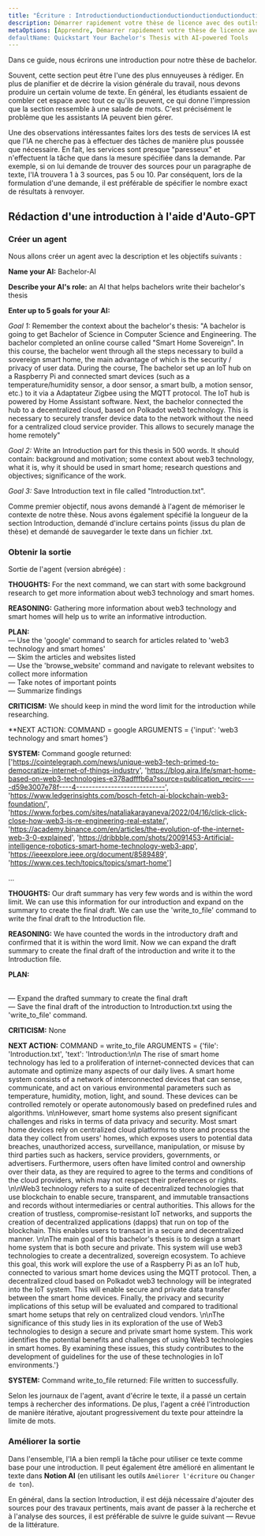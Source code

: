 ```yaml
---
title: "Écriture : Introductionductionductionductionductionductionduction"
description: Démarrer rapidement votre thèse de licence avec des outils alimentés par l'IA
metaOptions: [Apprendre, Démarrer rapidement votre thèse de licence avec des outils alimentés par l'IA]
defaultName: Quickstart Your Bachelor's Thesis with AI-powered Tools
---
```


<RoboAcademyText fWeight="500">
Dans ce guide, nous écrirons une introduction pour notre thèse de bachelor.
</RoboAcademyText>

Souvent, cette section peut être l'une des plus ennuyeuses à rédiger. En plus de planifier et de décrire la vision générale du travail, nous devons produire un certain volume de texte. En général, les étudiants essaient de combler cet espace avec tout ce qu'ils peuvent, ce qui donne l'impression que la section ressemble à une salade de mots. C'est précisément le problème que les assistants IA peuvent bien gérer.

Une des observations intéressantes faites lors des tests de services IA est que l'IA ne cherche pas à effectuer des tâches de manière plus poussée que nécessaire. En fait, les services sont presque "paresseux" et n'effectuent la tâche que dans la mesure spécifiée dans la demande. Par exemple, si on lui demande de trouver des sources pour un paragraphe de texte, l'IA trouvera 1 à 3 sources, pas 5 ou 10. Par conséquent, lors de la formulation d'une demande, il est préférable de spécifier le nombre exact de résultats à renvoyer.

## Rédaction d'une introduction à l'aide d'Auto-GPT

### Créer un agent

Nous allons créer un agent avec la description et les objectifs suivants :

<RoboAcademyTerminal title="Auto-GPT Terminal">

**Name your AI:** Bachelor-AI

**Describe your AI's role:** an AI that helps bachelors write their bachelor's thesis

**Enter up to 5 goals for your AI:**

*Goal 1:* Remember the context about the bachelor's thesis: "A bachelor is going to get Bachelor of Science in Computer Science and Engineering. The bachelor completed an online course called "Smart Home Sovereign". In this course, the bachelor went through all the steps necessary to build a sovereign smart home, the main advantage of which is the security / privacy of user data. During the course, The bachelor set up an IoT hub on a Raspberry Pi and connected smart devices (such as a temperature/humidity sensor, a door sensor, a smart bulb, a motion sensor, etc.) to it via a Adaptateur Zigbee using the MQTT protocol. The IoT hub is powered by Home Assistant software. Next, the bachelor connected the hub to a decentralized cloud, based on Polkadot web3 technology. This is necessary to securely transfer device data to the network without the need for a centralized cloud service provider. This allows to securely manage the home remotely"

*Goal 2:* Write an Introduction part for this thesis in 500 words. It should contain: background and motivation; some context about web3 technology, what it is, why it should be used in smart home; research questions and objectives; significance of the work.

*Goal 3:* Save Introduction text in file called "Introduction.txt".

</RoboAcademyTerminal>

Comme premier objectif, nous avons demandé à l'agent de mémoriser le contexte de notre thèse. Nous avons également spécifié la longueur de la section Introduction, demandé d'inclure certains points (issus du plan de thèse) et demandé de sauvegarder le texte dans un fichier .txt.

### Obtenir la sortie

Sortie de l'agent (version abrégée) :

<RoboAcademyTerminal title="AutoGPT">

**THOUGHTS:**  For the next command, we can start with some background research to get more information about web3 technology and smart homes.

**REASONING:**  Gathering more information about web3 technology and smart homes will help us to write an informative introduction.

**PLAN:** 
<br/>&mdash;  Use the 'google' command to search for articles related to 'web3 technology and smart homes'
<br/>&mdash;  Skim the articles and websites listed
<br/>&mdash;  Use the 'browse_website' command and navigate to relevant websites to collect more information
<br/>&mdash;  Take notes of important points
<br/>&mdash;  Summarize findings

**CRITICISM:**  We should keep in mind the word limit for the introduction while researching.

**NEXT ACTION:  COMMAND = google ARGUMENTS = {'input': 'web3 technology and smart homes'}

**SYSTEM:**  Command google returned: ['https://cointelegraph.com/news/unique-web3-tech-primed-to-democratize-internet-of-things-industry', 'https://blog.aira.life/smart-home-based-on-web3-technologies-e378adfffb6a?source=publication_recirc-----d59e3007e78f----4----------------------------', 'https://www.ledgerinsights.com/bosch-fetch-ai-blockchain-web3-foundation/', 'https://www.forbes.com/sites/nataliakarayaneva/2022/04/16/click-click-close-how-web3-is-re-engineering-real-estate/', 'https://academy.binance.com/en/articles/the-evolution-of-the-internet-web-3-0-explained', 'https://dribbble.com/shots/20091453-Artificial-intelligence-robotics-smart-home-technology-web3-app', 'https://ieeexplore.ieee.org/document/8589489', 'https://www.ces.tech/topics/topics/smart-home']

...

**THOUGHTS:**  Our draft summary has very few words and is within the word limit. We can use this information for our introduction and expand on the summary to create the final draft. We can use the 'write_to_file' command to write the final draft to the Introduction file.

**REASONING:**  We have counted the words in the introductory draft and confirmed that it is within the word limit. Now we can expand the draft summary to create the final draft of the introduction and write it to the Introduction file.

**PLAN:**

<br/>&mdash;  Expand the drafted summary to create the final draft
<br/>&mdash;  Save the final draft of the introduction to Introduction.txt using the 'write_to_file' command.

**CRITICISM:**  None

**NEXT ACTION:**  COMMAND = write_to_file ARGUMENTS = {'file': 'Introduction.txt', 'text': 'Introduction:\\n\\n The rise of smart home technology has led to a proliferation of internet-connected devices that can automate and optimize many aspects of our daily lives. A smart home system consists of a network of interconnected devices that can sense, communicate, and act on various environmental parameters such as temperature, humidity, motion, light, and sound. These devices can be controlled remotely or operate autonomously based on predefined rules and algorithms. \\n\\nHowever, smart home systems also present significant challenges and risks in terms of data privacy and security. Most smart home devices rely on centralized cloud platforms to store and process the data they collect from users' homes, which exposes users to potential data breaches, unauthorized access, surveillance, manipulation, or misuse by third parties such as hackers, service providers, governments, or advertisers. Furthermore, users often have limited control and ownership over their data, as they are required to agree to the terms and conditions of the cloud providers, which may not respect their preferences or rights. \\n\\nWeb3 technology refers to a suite of decentralized technologies that use blockchain to enable secure, transparent, and immutable transactions and records without intermediaries or central authorities. This allows for the creation of trustless, compromise-resistant IoT networks, and supports the creation of decentralized applications (dapps) that run on top of the blockchain. This enables users to transact in a secure and decentralized manner. \\n\\nThe main goal of this bachelor's thesis is to design a smart home system that is both secure and private. This system will use web3 technologies to create a decentralized, sovereign ecosystem. To achieve this goal, this work will explore the use of a Raspberry Pi as an IoT hub, connected to various smart home devices using the MQTT protocol. Then, a decentralized cloud based on Polkadot web3 technology will be integrated into the IoT system. This will enable secure and private data transfer between the smart home devices. Finally, the privacy and security implications of this setup will be evaluated and compared to traditional smart home setups that rely on centralized cloud vendors. \\n\\nThe significance of this study lies in its exploration of the use of Web3 technologies to design a secure and private smart home system. This work identifies the potential benefits and challenges of using Web3 technologies in smart homes. By examining these issues, this study contributes to the development of guidelines for the use of these technologies in IoT environments.'}

**SYSTEM:**  Command write_to_file returned: File written to successfully.

</RoboAcademyTerminal>

Selon les journaux de l'agent, avant d'écrire le texte, il a passé un certain temps à rechercher des informations. De plus, l'agent a créé l'introduction de manière itérative, ajoutant progressivement du texte pour atteindre la limite de mots.

### Améliorer la sortie

Dans l'ensemble, l'IA a bien rempli la tâche pour utiliser ce texte comme base pour une introduction. Il peut également être amélioré en alimentant le texte dans **Notion AI** (en utilisant les outils `Améliorer l'écriture` ou `Changer de ton`).

<RoboAcademyText>
En général, dans la section Introduction, il est déjà nécessaire d'ajouter des sources pour des travaux pertinents, mais avant de passer à la recherche et à l'analyse des sources, il est préférable de suivre le guide suivant — Revue de la littérature.
</RoboAcademyText>